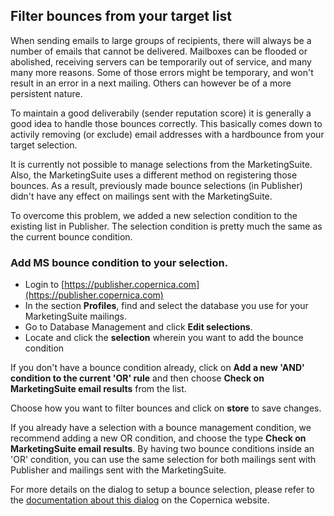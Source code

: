 ## Filter bounces from your target list

When sending emails to large groups of recipients, there will always be a number of emails that cannot be delivered. Mailboxes can be flooded or abolished, receiving servers can be temporarily out of service, and many many more reasons. Some of those errors might be temporary, and won't result in an error in a next mailing. Others can however be of a more persistent nature.  

To maintain a good deliverabily (sender reputation score) it is generally a good idea to handle those bounces correctly. This basically comes down to activily removing (or exclude) email addresses with a hardbounce from your target selection. 

It is currently not possible to manage selections from the MarketingSuite. Also, the MarketingSuite uses a different method on registering those bounces. As a result, previously made bounce selections (in Publisher) didn't have any effect on mailings sent with the MarketingSuite. 

To overcome this problem, we added a new selection condition to the existing list in Publisher. The selection condition is pretty much the same as the current bounce condition. 

### Add MS bounce condition to your selection. 

- Login to [https://publisher.copernica.com](https://publisher.copernica.com)
- In the section **Profiles**, find and select the database you use for your MarketingSuite mailings. 
- Go to Database Management and click **Edit selections**. 
- Locate and click the **selection** wherein you want to add the bounce condition

If you don't have a bounce condition already, click on  **Add a new 'AND' condition to the current 'OR' rule** and then choose **Check on  MarketingSuite email results** from the list. 

Choose how you want to filter bounces and click on **store** to save changes. 

If you already have a selection with a bounce management condition, we recommend adding a new OR condition, and choose the type **Check on  MarketingSuite email results**. By having two bounce conditions inside an 'OR' condition, you can use the same selection for both mailings sent with Publisher and mailings sent with the MarketingSuite. 

For more details on the dialog to setup a bounce selection, please refer to the [documentation about this dialog](https://www.copernica.com/en/blog/selection-condition-check-on-mailing-results) on the Copernica website. 


